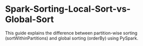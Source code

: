 # Spark-Sorting-Local-Sort-vs-Global-Sort

This guide explains the difference between partition-wise sorting (sortWithinPartitions) and global sorting (orderBy) using PySpark.

